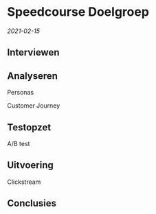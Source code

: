 # Speedcourse Doelgroep
*2021-02-15*


## Interviewen



## Analyseren

Personas

Customer Journey


## Testopzet

A/B test

## Uitvoering

Clickstream

## Conclusies